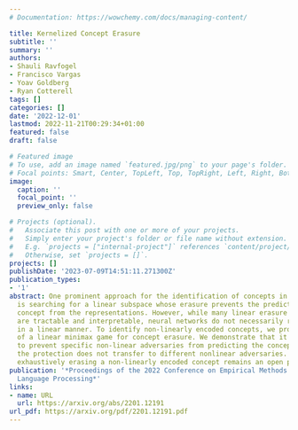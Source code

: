 ```yaml
---
# Documentation: https://wowchemy.com/docs/managing-content/

title: Kernelized Concept Erasure
subtitle: ''
summary: ''
authors:
- Shauli Ravfogel
- Francisco Vargas
- Yoav Goldberg
- Ryan Cotterell
tags: []
categories: []
date: '2022-12-01'
lastmod: 2022-11-21T00:29:34+01:00
featured: false
draft: false

# Featured image
# To use, add an image named `featured.jpg/png` to your page's folder.
# Focal points: Smart, Center, TopLeft, Top, TopRight, Left, Right, BottomLeft, Bottom, BottomRight.
image:
  caption: ''
  focal_point: ''
  preview_only: false

# Projects (optional).
#   Associate this post with one or more of your projects.
#   Simply enter your project's folder or file name without extension.
#   E.g. `projects = ["internal-project"]` references `content/project/deep-learning/index.md`.
#   Otherwise, set `projects = []`.
projects: []
publishDate: '2023-07-09T14:51:11.271300Z'
publication_types:
- '1'
abstract: One prominent approach for the identification of concepts in neural representations
  is searching for a linear subspace whose erasure prevents the prediction of the
  concept from the representations. However, while many linear erasure algorithms
  are tractable and interpretable, neural networks do not necessarily represent concepts
  in a linear manner. To identify non-linearly encoded concepts, we propose a kernelization
  of a linear minimax game for concept erasure. We demonstrate that it is possible
  to prevent specific non-linear adversaries from predicting the concept. However,
  the protection does not transfer to different nonlinear adversaries. Therefore,
  exhaustively erasing a non-linearly encoded concept remains an open problem.
publication: '*Proceedings of the 2022 Conference on Empirical Methods in Natural
  Language Processing*'
links:
- name: URL
  url: https://arxiv.org/abs/2201.12191
url_pdf: https://arxiv.org/pdf/2201.12191.pdf
---
```

